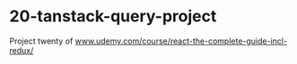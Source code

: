 # 20-tanstack-query-project
Project twenty of www.udemy.com/course/react-the-complete-guide-incl-redux/
